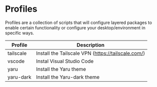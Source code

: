 # Profiles

Profiles are a collection of scripts that will configure layered packages to enable certain functionality or configure your desktop/environment in specific ways.


| Profile | Description |
| ------- | ----------- |
| tailscale | Install the Tailscale VPN (https://tailscale.com/) |
| vscode    | Instal Visual Studio Code |
| yaru      | Install the Yaru theme |
| yaru-dark | Install the Yaru-dark theme |